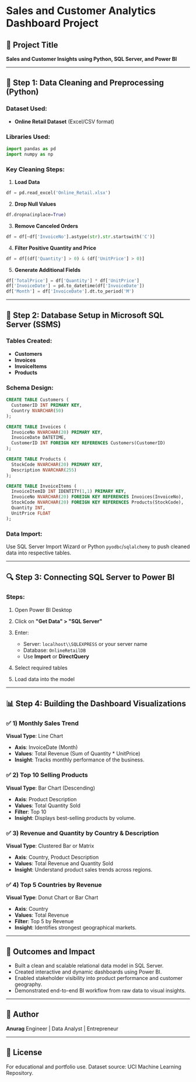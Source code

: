 # Sales and Customer Analytics Dashboard Project

## 📄 Project Title

**Sales and Customer Insights using Python, SQL Server, and Power BI**

---

## 📆 Step 1: Data Cleaning and Preprocessing (Python)

### Dataset Used:

* **Online Retail Dataset** (Excel/CSV format)

### Libraries Used:

```python
import pandas as pd
import numpy as np
```

### Key Cleaning Steps:

1. **Load Data**

```python
df = pd.read_excel('Online_Retail.xlsx')
```

2. **Drop Null Values**

```python
df.dropna(inplace=True)
```

3. **Remove Canceled Orders**

```python
df = df[~df['InvoiceNo'].astype(str).str.startswith('C')]
```

4. **Filter Positive Quantity and Price**

```python
df = df[(df['Quantity'] > 0) & (df['UnitPrice'] > 0)]
```

5. **Generate Additional Fields**

```python
df['TotalPrice'] = df['Quantity'] * df['UnitPrice']
df['InvoiceDate'] = pd.to_datetime(df['InvoiceDate'])
df['Month'] = df['InvoiceDate'].dt.to_period('M')
```

---

## 📆 Step 2: Database Setup in Microsoft SQL Server (SSMS)

### Tables Created:

* **Customers**
* **Invoices**
* **InvoiceItems**
* **Products**

### Schema Design:

```sql
CREATE TABLE Customers (
  CustomerID INT PRIMARY KEY,
  Country NVARCHAR(50)
);

CREATE TABLE Invoices (
  InvoiceNo NVARCHAR(20) PRIMARY KEY,
  InvoiceDate DATETIME,
  CustomerID INT FOREIGN KEY REFERENCES Customers(CustomerID)
);

CREATE TABLE Products (
  StockCode NVARCHAR(20) PRIMARY KEY,
  Description NVARCHAR(255)
);

CREATE TABLE InvoiceItems (
  InvoiceItemID INT IDENTITY(1,1) PRIMARY KEY,
  InvoiceNo NVARCHAR(20) FOREIGN KEY REFERENCES Invoices(InvoiceNo),
  StockCode NVARCHAR(20) FOREIGN KEY REFERENCES Products(StockCode),
  Quantity INT,
  UnitPrice FLOAT
);
```

### Data Import:

Use SQL Server Import Wizard or Python `pyodbc`/`sqlalchemy` to push cleaned data into respective tables.

---

## 🔍 Step 3: Connecting SQL Server to Power BI

### Steps:

1. Open Power BI Desktop
2. Click on **"Get Data" > "SQL Server"**
3. Enter:

   * Server: `localhost\\SQLEXPRESS` or your server name
   * Database: `OnlineRetailDB`
   * Use **Import** or **DirectQuery**
4. Select required tables
5. Load data into the model

---

## 📊 Step 4: Building the Dashboard Visualizations

### ✅ 1) Monthly Sales Trend

**Visual Type**: Line Chart

* **Axis**: InvoiceDate (Month)
* **Values**: Total Revenue (Sum of Quantity \* UnitPrice)
* **Insight**: Tracks monthly performance of the business.

### ✅ 2) Top 10 Selling Products

**Visual Type**: Bar Chart (Descending)

* **Axis**: Product Description
* **Values**: Total Quantity Sold
* **Filter**: Top 10
* **Insight**: Displays best-selling products by volume.

### ✅ 3) Revenue and Quantity by Country & Description

**Visual Type**: Clustered Bar or Matrix

* **Axis**: Country, Product Description
* **Values**: Total Revenue and Quantity Sold
* **Insight**: Understand product sales trends across regions.

### ✅ 4) Top 5 Countries by Revenue

**Visual Type**: Donut Chart or Bar Chart

* **Axis**: Country
* **Values**: Total Revenue
* **Filter**: Top 5 by Revenue
* **Insight**: Identifies strongest geographical markets.

---

## 🚀 Outcomes and Impact

* Built a clean and scalable relational data model in SQL Server.
* Created interactive and dynamic dashboards using Power BI.
* Enabled stakeholder visibility into product performance and customer geography.
* Demonstrated end-to-end BI workflow from raw data to visual insights.

---

## 📅 Author

**Anurag**
Engineer | Data Analyst | Entrepreneur

---

## 📖 License

For educational and portfolio use. Dataset source: UCI Machine Learning Repository.
